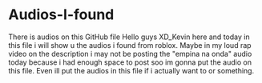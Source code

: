 # Audios-I-found
There is audios on this GitHub file
Hello guys XD_Kevin here and today in this file i will show u the audios i found from roblox. Maybe in my loud rap video on the description i may not be posting the "empina na onda" audio today because i had enough space to post soo im gonna put the audio on this file. Even ill put the audios in this file if i actually want to or something.
